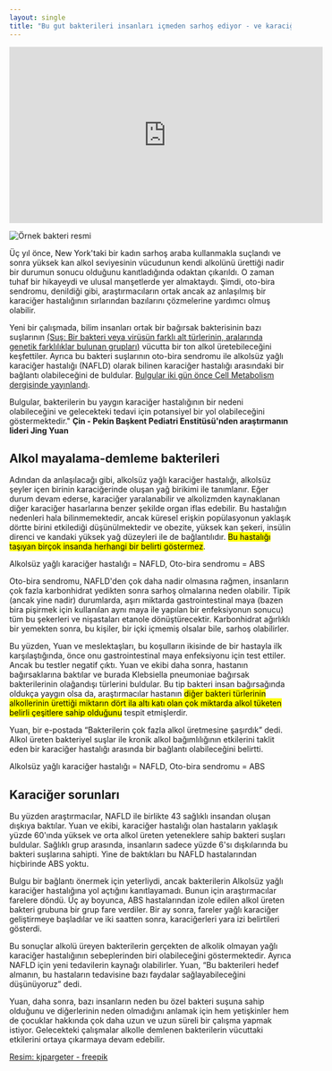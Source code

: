 ```yaml
---
layout: single
title: "Bu gut bakterileri insanları içmeden sarhoş ediyor - ve karaciğer hastalığına neden oluyor"
---
```

<iframe width="560" height="315" src="https://www.youtube.com/embed/UHzD4XVDgOw" frameborder="0" allow="accelerometer; autoplay; encrypted-media; gyroscope; picture-in-picture" allowfullscreen></iframe>

![Örnek bakteri resmi](https://image.freepik.com/free-photo/3d-medical-background-with-virus-cells-dna-strand_1048-8470.jpg)


Üç yıl önce, New York'taki bir kadın sarhoş araba kullanmakla suçlandı ve sonra yüksek kan alkol seviyesinin vücudunun kendi alkolünü ürettiği nadir bir durumun sonucu olduğunu kanıtladığında odaktan çıkarıldı. O zaman tuhaf bir hikayeydi ve ulusal manşetlerde yer almaktaydı. Şimdi, oto-bira sendromu, denildiği gibi, araştırmacıların ortak ancak az anlaşılmış bir karaciğer hastalığının sırlarından bazılarını çözmelerine yardımcı olmuş olabilir.

Yeni bir çalışmada, bilim insanları ortak bir bağırsak bakterisinin bazı suşlarının [(Suş: Bir bakteri veya virüsün farklı alt türlerinin, aralarında genetik farklılıklar bulunan grupları)](https://tr.wiktionary.org/wiki/su%C5%9F) vücutta bir ton alkol üretebileceğini keşfettiler. Ayrıca bu bakteri suşlarının oto-bira sendromu ile alkolsüz yağlı karaciğer hastalığı (NAFLD) olarak bilinen karaciğer hastalığı arasındaki bir bağlantı olabileceğini de buldular. [Bulgular iki gün önce Cell Metabolism dergisinde yayınlandı](https://www.cell.com/cell-metabolism/fulltext/S1550-4131(19)30447-4).

<p class="notice">Bulgular, bakterilerin bu yaygın karaciğer hastalığının bir nedeni olabileceğini ve gelecekteki tedavi için potansiyel bir yol olabileceğini göstermektedir." <strong>Çin - Pekin Başkent Pediatri Enstitüsü'nden araştırmanın lideri Jing Yuan</strong></p>

Alkol mayalama-demleme bakterileri
-
Adından da anlaşılacağı gibi, alkolsüz yağlı karaciğer hastalığı, alkolsüz şeyler içen birinin karaciğerinde oluşan yağ birikimi ile tanımlanır. Eğer durum devam ederse, karaciğer yaralanabilir ve alkolizmden kaynaklanan diğer karaciğer hasarlarına benzer şekilde organ iflas edebilir. Bu hastalığın nedenleri hala bilinmemektedir, ancak küresel erişkin popülasyonun yaklaşık dörtte birini etkilediği düşünülmektedir ve obezite, yüksek kan şekeri, insülin direnci ve kandaki yüksek yağ düzeyleri ile de bağlantılıdır. <mark>Bu hastalığı taşıyan birçok insanda herhangi bir belirti göstermez</mark>.

<script async src="//pagead2.googlesyndication.com/pagead/js/adsbygoogle.js"></script>
<ins class="adsbygoogle"
     style="display:block; text-align:center;"
     data-ad-layout="in-article"
     data-ad-format="fluid"
     data-ad-client="ca-pub-7868661326160958"
     data-ad-slot="3072558811"></ins>
<script>
     (adsbygoogle = window.adsbygoogle || []).push({});
</script>

<p class="notice--warning">Alkolsüz yağlı karaciğer hastalığı = NAFLD, Oto-bira sendromu = ABS</p>

Oto-bira sendromu, NAFLD'den çok daha nadir olmasına rağmen, insanların çok fazla karbonhidrat yedikten sonra sarhoş olmalarına neden olabilir. Tipik (ancak yine nadir) durumlarda, aşırı miktarda gastrointestinal maya (bazen bira pişirmek için kullanılan aynı maya ile yapılan bir enfeksiyonun sonucu) tüm bu şekerleri ve nişastaları etanole dönüştürecektir. Karbonhidrat ağırlıklı bir yemekten sonra, bu kişiler, bir içki içmemiş olsalar bile, sarhoş olabilirler.

Bu yüzden, Yuan ve meslektaşları, bu koşulların ikisinde de bir hastayla ilk karşılaştığında, önce onu gastrointestinal maya enfeksiyonu için test ettiler. Ancak bu testler negatif çıktı. Yuan ve ekibi daha sonra, hastanın bağırsaklarına baktılar ve burada Klebsiella pneumoniae bağırsak bakterilerinin olağandışı türlerini buldular. Bu tip bakteri insan bağırsağında oldukça yaygın olsa da, araştırmacılar hastanın <mark>diğer bakteri türlerinin alkollerinin ürettiği miktarın dört ila altı katı olan çok miktarda alkol tüketen belirli çeşitlere sahip olduğunu</mark> tespit etmişlerdir.

Yuan, bir e-postada “Bakterilerin çok fazla alkol üretmesine şaşırdık” dedi. Alkol üreten bakteriyel suşlar ile kronik alkol bağımlılığının etkilerini taklit eden bir karaciğer hastalığı arasında bir bağlantı olabileceğini belirtti.

<script async src="//pagead2.googlesyndication.com/pagead/js/adsbygoogle.js"></script>
<ins class="adsbygoogle"
     style="display:block; text-align:center;"
     data-ad-layout="in-article"
     data-ad-format="fluid"
     data-ad-client="ca-pub-7868661326160958"
     data-ad-slot="3072558811"></ins>
<script>
     (adsbygoogle = window.adsbygoogle || []).push({});
</script>

<p class="notice--warning">Alkolsüz yağlı karaciğer hastalığı = NAFLD, Oto-bira sendromu = ABS</p>

Karaciğer sorunları
-
Bu yüzden araştırmacılar, NAFLD ile birlikte 43 sağlıklı insandan oluşan dışkıya baktılar. Yuan ve ekibi, karaciğer hastalığı olan hastaların yaklaşık yüzde 60'ında yüksek ve orta alkol üreten yeteneklere sahip bakteri suşları buldular. Sağlıklı grup arasında, insanların sadece yüzde 6'sı dışkılarında bu bakteri suşlarına sahipti. Yine de baktıkları bu NAFLD hastalarından hiçbirinde ABS yoktu.

Bulgu bir bağlantı önermek için yeterliydi, ancak bakterilerin Alkolsüz yağlı karaciğer hastalığına yol açtığını kanıtlayamadı. Bunun için araştırmacılar farelere döndü. Üç ay boyunca, ABS hastalarından izole edilen alkol üreten bakteri grubuna bir grup fare verdiler. Bir ay sonra, fareler yağlı karaciğer geliştirmeye başladılar ve iki saatten sonra, karaciğerleri yara izi belirtileri gösterdi.

Bu sonuçlar alkolü üreyen bakterilerin gerçekten de alkolik olmayan yağlı karaciğer hastalığının sebeplerinden biri olabileceğini göstermektedir. Ayrıca NAFLD için yeni tedavilerin kaynağı olabilirler. Yuan, “Bu bakterileri hedef almanın, bu hastaların tedavisine bazı faydalar sağlayabileceğini düşünüyoruz” dedi.

Yuan, daha sonra, bazı insanların neden bu özel bakteri suşuna sahip olduğunu ve diğerlerinin neden olmadığını anlamak için hem yetişkinler hem de çocuklar hakkında çok daha uzun ve uzun süreli bir çalışma yapmak istiyor. Gelecekteki çalışmalar alkolle demlenen bakterilerin vücuttaki etkilerini ortaya çıkarmaya devam edebilir.

<a href="https://www.freepik.com/free-photos-vectors/background">Resim: kjpargeter - freepik</a>
